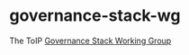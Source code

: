 # governance-stack-wg
The ToIP [Governance Stack Working Group](https://wiki.trustoverip.org/display/HOME/Governance+Stack+Working+Group)
